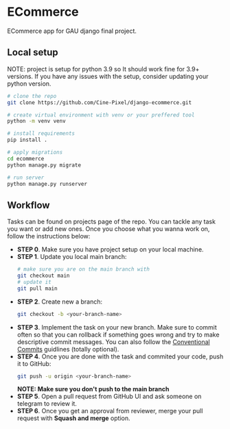 # ECommerce

ECommerce app for GAU django final project.


## Local setup
NOTE: project is setup for python 3.9 so It should work fine for 3.9+ versions. If you have any issues with the setup, consider updating your python version.
```sh
# clone the repo
git clone https://github.com/Cine-Pixel/django-ecommerce.git

# create virtual environment with venv or your preffered tool
python -m venv venv

# install requirements
pip install .

# apply migrations
cd ecommerce
python manage.py migrate

# run server
python manage.py runserver
```

## Workflow

Tasks can be found on projects page of the repo. You can tackle any task you want or add new ones. 
Once you choose what you wanna work on, follow the instructions below:

- **STEP 0**. Make sure you have project setup on your local machine.
- **STEP 1**. Update you local main branch: 
    ```sh
    # make sure you are on the main branch with
    git checkout main
    # update it
    git pull main
    ```
- **STEP 2**. Create new a branch:
    ```sh
    git checkout -b <your-branch-name>
    ```
- **STEP 3**. Implement the task on your new branch. Make sure to commit often so that you can rollback if something goes wrong and try to make descriptive commit messages. You can also follow the [Conventional Commits](https://www.conventionalcommits.org/en/v1.0.0/) guidlines (totally optional).
- **STEP 4**. Once you are done with the task and commited your code, push it to GitHub:
    ```sh
    git push -u origin <your-branch-name>
    ```
    **NOTE: Make sure you don't push to the main branch**
- **STEP 5**. Open a pull request from GitHub UI and ask someone on telegram to review it.
- **STEP 6**. Once you get an approval from reviewer, merge your pull request with **Squash and merge** option.
